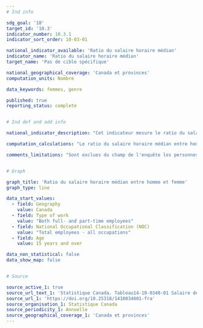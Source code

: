 ```yaml
---
# Ind info

sdg_goal: '10'
target_id: '10.3'
indicator_number: 10.3.1
indicator_sort_order: 10-03-01

national_indicator_available: 'Ratio du salaire horaire médian'
indicator_name: 'Ratio du salaire horaire médian'
target_name: 'Pas de cible spécifique'

national_geographical_coverage: 'Canada et provinces' 
computation_units: Nombre

data_keywords: femmes, genre

published: true
reporting_status: complete


# Ind def and add info

national_indicator_description: "Cet indicateur mesure le ratio du salaire horaire médian entre homme et femme. Il peut être interprété comme la proportion d'un dollar gagné par une femme pour chaque dollar gagné par un homme."

computation_calculations: "Le ratio du salaire horaire médian entre homme et femme est le salaire de la femme divisé par le salaire de l'homme. Par ailleurs, on peut soustraire ce ratio de un et le multiplier par 100 de façon à ce qu'il représente, quand il est positif, combien les femmes gagnent de moins que les hommes en termes de pourcentage (ou, s'il est négatif, combien les femmes gagnent de plus que les hommes)."

comments_limitations: "Sont exclues du champ de l'enquête les personnes qui vivent dans les réserves et dans d'autres peuplements autochtones des provinces, les membres à temps plein des Forces armées canadiennes, les pensionnaires d'établissements institutionnels et les ménages situés dans des régions extrêmement éloignées où la densité de population est très faible. Réunies, les personnes exclues de l'enquête représentent environ 2 % de la population de 15 ans et plus."


# Graph

graph_title: 'Ratio du salaire horaire médian entre homme et femme'
graph_type: line

data_start_values:
  - field: Geography
    value: Canada
  - field: Type of work
    value: "Both full- and part-time employees"
  - field: National Occupational Classification (NOC)
    value: "Total employees - all occupations"
  - field: Age
    value: 15 years and over

data_non_statistical: false
data_show_map: false


# Source

source_active_1: true
source_url_text_1: 'Statistique Canada. Tableau14-10-0340-01 Salaire des employés selon la profession, données annuelles'
source_url_1: 'https://doi.org/10.25318/1410034001-fra'
source_organisation_1: Statistique Canada
source_periodicity_1: Annuelle
source_geographical_coverage_1: 'Canada et provinces'
---
```


